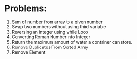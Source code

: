 # Problems:

1. Sum of number from array to a given number 
2. Swap two numbers without using third variable
3. Reversing an integer using while Loop
4. Converting Roman Number into Integer
5. Return the maximum amount of water a container can store.
6. Remove Duplicates From Sorted Array
7. Remove Element
